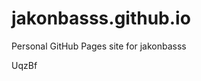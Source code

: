 # jakonbasss.github.io
Personal GitHub Pages site for jakonbasss



































UqzBf
